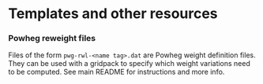 # Templates and other resources

### Powheg reweight files
Files of the form `pwg-rwl-<name tag>.dat` are Powheg weight definition files.
They can be used with a gridpack to specify which weight variations need to be computed.
See main README for instructions and more info.
